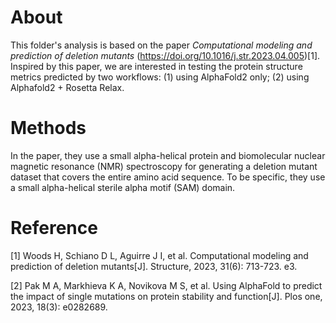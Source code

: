 # About

This folder's analysis is based on the paper *Computational modeling and prediction of deletion mutants* (https://doi.org/10.1016/j.str.2023.04.005)[1]. Inspired by this paper, we are interested in testing the protein structure metrics predicted by two workflows: (1) using AlphaFold2 only; (2) using Alphafold2 + Rosetta Relax.


# Methods

In the paper, they use a small alpha-helical protein and biomolecular nuclear magnetic resonance (NMR) spectroscopy for generating a deletion mutant dataset that covers the entire amino acid sequence. To be specific, they use a small alpha-helical sterile alpha motif (SAM) domain.


# Reference

[1] Woods H, Schiano D L, Aguirre J I, et al. Computational modeling and prediction of deletion mutants[J]. Structure, 2023, 31(6): 713-723. e3.

[2] Pak M A, Markhieva K A, Novikova M S, et al. Using AlphaFold to predict the impact of single mutations on protein stability and function[J]. Plos one, 2023, 18(3): e0282689.